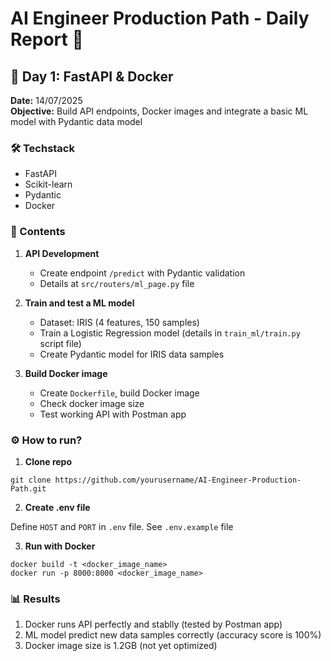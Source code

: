 # AI Engineer Production Path - Daily Report 🚀

## 📌 Day 1: FastAPI & Docker
**Date:** 14/07/2025  
**Objective:** Build API endpoints, Docker images and integrate a basic ML model with Pydantic data model


### 🛠 Techstack
- FastAPI
- Scikit-learn
- Pydantic
- Docker


### 📝 Contents
1. **API Development**
    - Create endpoint `/predict` with Pydantic validation
    - Details at `src/routers/ml_page.py` file

2. **Train and test a ML model**
    - Dataset: IRIS (4 features, 150 samples)
    - Train a Logistic Regression model (details in `train_ml/train.py` script file)
    - Create Pydantic model for IRIS data samples

3. **Build Docker image**
    - Create `Dockerfile`, build Docker image
    - Check docker image size
    - Test working API with Postman app


### ⚙️ How to run?
1. **Clone repo**
```
git clone https://github.com/yourusername/AI-Engineer-Production-Path.git
```

2. **Create .env file**

Define `HOST` and `PORT` in `.env` file. See `.env.example` file

3. **Run with Docker**
```
docker build -t <docker_image_name>
docker run -p 8000:8000 <docker_image_name>
```


### 📊 Results
1. Docker runs API perfectly and stablly (tested by Postman app)
2. ML model predict new data samples correctly (accuracy score is 100%)
3. Docker image size is 1.2GB (not yet optimized)